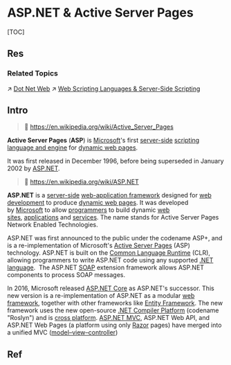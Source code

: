 # ASP.NET & Active Server Pages

[TOC]



## Res
### Related Topics
↗ [Dot Net Web](../../../../../../../../Software%20Engineering/☝️%20Application%20Software%20Engineering/🕸️%20Web%20Development%20&%20The%20Internet/🗄️%20Web%20BackEnd%20Dev%20&%20Middleware/Web%20BackEnd%20Language%20&%20Ecosystems/Dot%20Net%20Web.md)
↗ [Web Scripting Languages & Server-Side Scripting](../../../../../../Other%20Languages%20for%20Specific%20Areas/🪁%20DSL(Domain%20Specific%20Languages)%20&%20GPL(General%20Purpose%20Languages)/Web%20Scripting%20Languages%20&%20Server-Side%20Scripting.md)



## Intro
> 🔗 https://en.wikipedia.org/wiki/Active_Server_Pages

**Active Server Pages** (**ASP**) is [Microsoft](https://en.wikipedia.org/wiki/Microsoft "Microsoft")'s first [server-side](https://en.wikipedia.org/wiki/Server-side_scripting "Server-side scripting") [scripting language and engine](https://en.wikipedia.org/wiki/Active_Scripting "Active Scripting") for [dynamic web pages](https://en.wikipedia.org/wiki/Dynamic_web_page "Dynamic web page").

It was first released in December 1996, before being superseded in January 2002 by [ASP.NET](https://en.wikipedia.org/wiki/ASP.NET "ASP.NET").

> 🔗 https://en.wikipedia.org/wiki/ASP.NET

**ASP.NET** is a [server-side](https://en.wikipedia.org/wiki/Server-side_scripting "Server-side scripting") [web-application framework](https://en.wikipedia.org/wiki/Web-application_framework "Web-application framework") designed for [web development](https://en.wikipedia.org/wiki/Web_development "Web development") to produce [dynamic web pages](https://en.wikipedia.org/wiki/Dynamic_web_page "Dynamic web page"). It was developed by [Microsoft](https://en.wikipedia.org/wiki/Microsoft "Microsoft") to allow [programmers](https://en.wikipedia.org/wiki/Programmer "Programmer") to build dynamic [web sites](https://en.wikipedia.org/wiki/Web_site "Web site"), [applications](https://en.wikipedia.org/wiki/Web_application "Web application") and [services](https://en.wikipedia.org/wiki/Web_service "Web service"). The name stands for Active Server Pages Network Enabled Technologies.

ASP.NET was first announced to the public under the codename ASP+, and is a re-implementation of Microsoft's [Active Server Pages](https://en.wikipedia.org/wiki/Active_Server_Pages "Active Server Pages") (ASP) technology. ASP.NET is built on the [Common Language Runtime](https://en.wikipedia.org/wiki/Common_Language_Runtime "Common Language Runtime") (CLR), allowing programmers to write ASP.NET code using any supported [.NET language](https://en.wikipedia.org/wiki/List_of_CLI_languages "List of CLI languages").  The ASP.NET [SOAP](https://en.wikipedia.org/wiki/SOAP "SOAP") extension framework allows ASP.NET components to process SOAP messages.

In 2016, Microsoft released [ASP.NET Core](https://en.wikipedia.org/wiki/ASP.NET_Core "ASP.NET Core") as ASP.NET's successor. This new version is a re-implementation of ASP.NET as a modular [web framework](https://en.wikipedia.org/wiki/Web_framework "Web framework"), together with other frameworks like [Entity Framework](https://en.wikipedia.org/wiki/Entity_Framework "Entity Framework"). The new framework uses the new open-source [.NET Compiler Platform](https://en.wikipedia.org/wiki/.NET_Compiler_Platform ".NET Compiler Platform") (codename "Roslyn") and is [cross platform](https://en.wikipedia.org/wiki/Cross_platform "Cross platform"). [ASP.NET MVC](https://en.wikipedia.org/wiki/ASP.NET_MVC "ASP.NET MVC"), ASP.NET Web API, and ASP.NET Web Pages (a platform using only [Razor](https://en.wikipedia.org/wiki/ASP.NET_Razor "ASP.NET Razor") pages) have merged into a unified MVC ([model–view–controller](https://en.wikipedia.org/wiki/Model%E2%80%93view%E2%80%93controller "Model–view–controller")) 



## Ref
